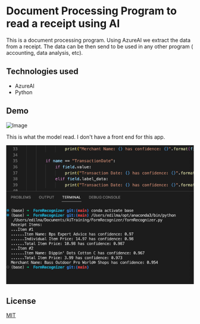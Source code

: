 
# Document Processing Program to read a receipt using AI 

This is a document processing program.  Using AzureAI we extract the data from a receipt.  The data can be then send to be used in any other program ( accounting, data analysis, etc).  

## Technologies used
- AzureAI
- Python



## Demo
![Image](https://docsinvestreusa.s3.amazonaws.com/Comunicaciones/test-receipt.jpg)

This is what the model read. I don't have a front end for this app. 

![Image](https://github.com/edilma/FormRecognizer/blob/main/Screenshot%202023-05-02%20at%206.46.18%20AM.png?raw=true)
## License

[MIT](https://choosealicense.com/licenses/mit/)

